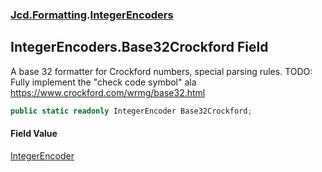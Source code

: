 ### [Jcd.Formatting](Jcd.Formatting.md 'Jcd.Formatting').[IntegerEncoders](Jcd.Formatting.IntegerEncoders.md 'Jcd.Formatting.IntegerEncoders')

## IntegerEncoders.Base32Crockford Field

A base 32 formatter for Crockford numbers, special parsing rules.
TODO: Fully implement the "check code symbol" ala https://www.crockford.com/wrmg/base32.html

```csharp
public static readonly IntegerEncoder Base32Crockford;
```

#### Field Value
[IntegerEncoder](Jcd.Formatting.IntegerEncoder.md 'Jcd.Formatting.IntegerEncoder')